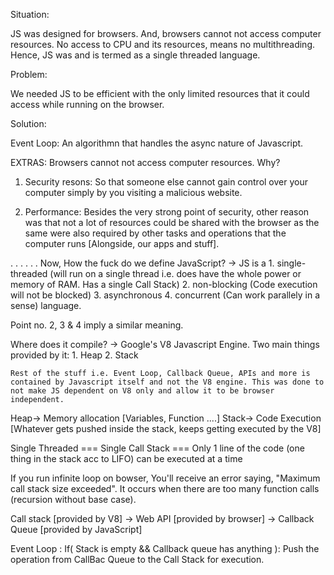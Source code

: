 Situation:

JS was designed for browsers. And, browsers cannot not access computer resources.
No access to CPU and its resources, means no multithreading.
Hence, JS was and is termed as a single threaded language.

Problem:

We needed JS to be efficient with the only limited resources that it could access while running on the browser.

Solution:

Event Loop: An algorithmn that handles the async nature of Javascript.

EXTRAS:
Browsers cannot not access computer resources. Why?

1. Security resons: So that someone else cannot gain control over your computer simply by you visiting a malicious website.

2. Performance: Besides the very strong point of security, other reason was that not a lot of resources could be shared with the browser as the same were also required by other tasks and operations that the computer runs [Alongside, our apps and stuff].

.
.
.
.
.
.
Now, How the fuck do we define JavaScript?
-> JS is a 
    1. single-threaded (will run on a single thread i.e. does have the whole power or memory of RAM. Has a single Call Stack)
    2. non-blocking (Code execution will not be blocked)
    3. asynchronous 
    4. concurrent (Can work parallely in a sense)
    language.

Point no. 2, 3 & 4 imply a similar meaning.

Where does it compile?
-> Google's V8 Javascript Engine. Two main things provided by it: 
    1. Heap
    2. Stack

    Rest of the stuff i.e. Event Loop, Callback Queue, APIs and more is contained by Javascript itself and not the V8 engine. This was done to not make JS dependent on V8 only and allow it to be browser independent.

Heap-> Memory allocation [Variables, Function ....]
Stack-> Code Execution [Whatever gets pushed inside the stack, keeps getting executed by the V8]

Single Threaded === Single Call Stack === Only 1 line of the code (one thing in the stack acc to LIFO) can be executed at a time

If you run infinite loop on bowser, 
You'll receive an error saying, "Maximum call stack size exceeded". It occurs when there are too many function calls (recursion without base case).

Call stack [provided by V8] -> Web API [provided by browser] -> Callback Queue [provided by JavaScript]

Event Loop : 
If( Stack is empty && Callback queue has anything ):
    Push the operation from CallBac Queue to the Call Stack for execution.

